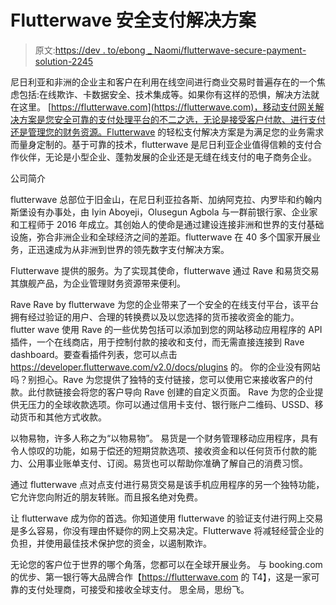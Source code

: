 # Flutterwave 安全支付解决方案

> 原文:[https://dev . to/ebong _ Naomi/flutterwave-secure-payment-solution-2245](https://dev.to/ebong_naomi/flutterwave-secure-payment-solution-2245)

尼日利亚和非洲的企业主和客户在利用在线空间进行商业交易时普遍存在的一个焦虑包括:在线欺诈、卡数据安全、技术集成等。如果你有这样的恐惧，解决方法就在这里。
[https://flutterwave.com](https://flutterwave.com)，移动支付网关解决方案是您安全可靠的支付处理平台的不二之选，无论是接受客户付款、进行支付还是管理您的财务资源。Flutterwave 的轻松支付解决方案是为满足您的业务需求而量身定制的。基于可靠的技术，flutterwave 是尼日利亚企业值得信赖的支付合作伙伴，无论是小型企业、蓬勃发展的企业还是无缝在线支付的电子商务企业。

公司简介

flutterwave 总部位于旧金山，在尼日利亚拉各斯、加纳阿克拉、内罗毕和约翰内斯堡设有办事处，由 Iyin Aboyeji，Olusegun Agbola 与一群前银行家、企业家和工程师于 2016 年成立。其创始人的使命是通过建设连接非洲和世界的支付基础设施，弥合非洲企业和全球经济之间的差距。flutterwave 在 40 多个国家开展业务，正迅速成为从非洲到世界的领先数字支付解决方案。

Flutterwave 提供的服务。为了实现其使命，flutterwave 通过 Rave 和易货交易其旗舰产品，为企业管理财务资源带来便利。

Rave
Rave by flutterwave 为您的企业带来了一个安全的在线支付平台，该平台拥有经过验证的用户、合理的转换费以及以您选择的货币接收资金的能力。
flutter wave 使用 Rave 的一些优势包括可以添加到您的网站移动应用程序的 API 插件，一个在线商店，用于控制付款的接收和支付，而无需直接连接到 Rave dashboard。要查看插件列表，您可以点击 https://developer.flutterwave.com/v2.0/docs/plugins 的。
你的企业没有网站吗？别担心。Rave 为您提供了独特的支付链接，您可以使用它来接收客户的付款。此付款链接会将您的客户导向 Rave 创建的自定义页面。
Rave 为您的企业提供无压力的全球收款选项。你可以通过信用卡支付、银行账户二维码、USSD、移动货币和其他方式收款。

以物易物，许多人称之为“以物易物”。
易货是一个财务管理移动应用程序，具有令人惊叹的功能，如易于偿还的短期贷款选项、接收资金和以任何货币付款的能力、公用事业账单支付、订阅。易货也可以帮助你准确了解自己的消费习惯。

通过 flutterwave 点对点支付进行易货交易是该手机应用程序的另一个独特功能，它允许您向附近的朋友转账。而且报名绝对免费。

让 flutterwave 成为你的首选。你知道使用 flutterwave 的验证支付进行网上交易是多么容易，你没有理由怀疑你的网上交易决定。Flutterwave 将减轻经营企业的负担，并使用最佳技术保护您的资金，以遏制欺诈。

无论您的客户位于世界的哪个角落，您都可以在全球开展业务。
与 booking.com 的优步、第一银行等大品牌合作【https://flutterwave.com 的 T4】，这是一家可靠的支付处理商，可接受和接收全球支付。
思全局，思纷飞。